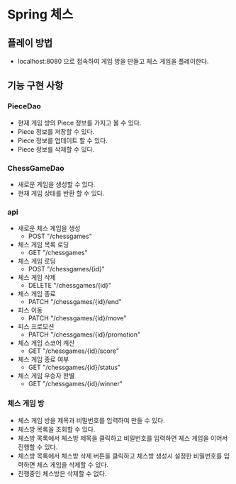 # Spring 체스

## 플레이 방법

- localhost:8080 으로 접속하여 게임 방을 만들고 체스 게임을 플레이한다.

## 기능 구현 사항

### PieceDao

- 현재 게임 방의 Piece 정보를 가지고 올 수 있다.
- Piece 정보를 저장할 수 있다.
- Piece 정보를 업데이트 할 수 있다.
- Piece 정보를 삭제할 수 있다.

### ChessGameDao

- 새로운 게임을 생성할 수 있다.
- 현재 게임 상태를 반환 할 수 있다.

### api

- 새로운 체스 게임을 생성 
  - POST "/chessgames"
- 체스 게임 목록 로딩
  - GET "/chessgames"
- 체스 게임 로딩
  - POST "/chessgames/{id}"
- 체스 게임 삭제
  - DELETE "/chessgames/{id}"
- 체스 게임 종료
  - PATCH "/chessgames/{id}/end"
- 피스 이동
  - PATCH "/chessgames/{id}/move"
- 피스 프로모션
  - PATCH "/chessgames/{id}/promotion"
- 체스 게임 스코어 계산
  - GET "/chessgames/{id}/score"
- 체스 게임 종료 여부
  - GET "/chessgames/{id}/status"
- 체스 게임 우승자 판별
  - GET "/chessgames/{id}/winner"

### 체스 게임 방

- 체스 게임 방을 제목과 비밀번호를 입력하여 만들 수 있다.
- 체스방 목록을 조회할 수 있다.
- 체스방 목록에서 체스방 제목을 클릭하고 비밀번호를 입력하면 체스 게임을 이어서 진행할 수 있다.
- 체스방 목록에서 체스방 삭제 버튼을 클릭하고 체스방 생성시 설정한 비밀번호를 입력하면 체스 게임을 삭제할 수 있다.
- 진행중인 체스방은 삭제할 수 없다.


